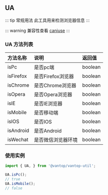## UA
::: tip 常规用法
此工具用来检测浏览器信息
:::

::: warning 
兼容性查看 [caniuse](https://caniuse.com/?search=navigator.%20userAgent)
:::
### UA 方法列表
| 方法名称        | 说明                 |  返回值   |
| :------------- |:-----------------|:--------|
| isPc         | 是否pc端     | boolean | 
| isFirefox         | 是否Firefox浏览器     | boolean  | 
| isChrome         | 是否Chrome浏览器     | boolean  | 
| isOpera         | 是否Opera浏览器     | boolean  | 
| isIE         | 是否IE浏览器     | boolean  | 
| isMobile         | 是否移动端     | boolean  | 
| isIOS         | 是否IOS     | boolean  | 
| isAndroid         | 是否Android    | boolean  | 
| isWechat        | 是否微信浏览器环境     | boolean  | 

### 使用实例

```js
import { UA, } from '@vantop/vantop-util';

UA.isPc();
// true
UA.isMobile();
// false
```
